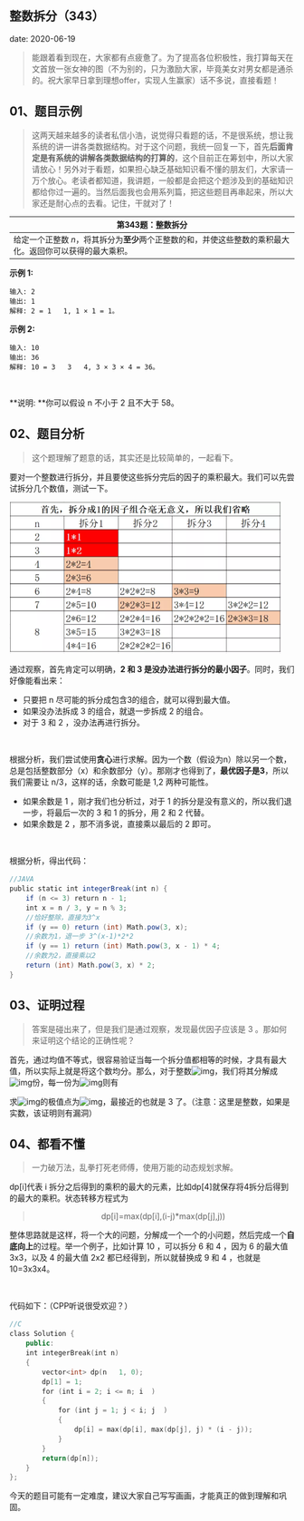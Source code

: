  
##	整数拆分（343）
date:	2020-06-19
 

> 能跟着看到现在，大家都有点疲惫了。为了提高各位积极性，我打算每天在文首放一张女神的图（不为别的，只为激励大家，毕竟美女对男女都是通杀的。祝大家早日拿到理想offer，实现人生赢家）话不多说，直接看题！

## 01、题目示例

> 这两天越来越多的读者私信小浩，说觉得只看题的话，不是很系统，想让我系统的讲一讲各类数据结构。对于这个问题，我统一回复一下，首先**后面肯定是有系统的讲解各类数据结构的打算的**，这个目前正在筹划中，所以大家请放心！另外对于看题，如果担心缺乏基础知识看不懂的朋友们，大家请一万个放心。老读者都知道，我讲题，一般都是会把这个题涉及到的基础知识都给你过一遍的。当然后面我也会用系列篇，把这些题目再串起来，所以大家还是耐心点的去看。记住，干就对了！

| 第343题：整数拆分                                            |
| ------------------------------------------------------------ |
| 给定一个正整数 *n*，将其拆分为**至少**两个正整数的和，并使这些整数的乘积最大化。返回你可以获得的最大乘积。 |

**示例 1:**

```
输入: 2
输出: 1
解释: 2 = 1   1, 1 × 1 = 1。
```

**示例 2:**

```
输入: 10
输出: 36
解释: 10 = 3   3   4, 3 × 3 × 4 = 36。
```

<br/>

**说明: **你可以假设  n 不小于 2 且不大于 58。

## 02、题目分析

> 这个题理解了题意的话，其实还是比较简单的，一起看下。

要对一个整数进行拆分，并且要使这些拆分完后的因子的乘积最大。我们可以先尝试拆分几个数值，测试一下。

<img src="./18/1.jpg" alt="PNG" style="zoom: 50%;" />

通过观察，首先肯定可以明确，**2 和 3 是没办法进行拆分的最小因子**。同时，我们好像能看出来：

- 只要把 n 尽可能的拆分成包含3的组合，就可以得到最大值。
- 如果没办法拆成 3 的组合，就退一步拆成 2 的组合。
- 对于 3 和 2 ，没办法再进行拆分。

<br/>

根据分析，我们尝试使用**贪心**进行求解。因为一个数（假设为n）除以另一个数，总是包括整数部分（x）和余数部分（y）。那刚才也得到了，**最优因子是3**，所以我们需要让 n/3，这样的话，余数可能是 1,2 两种可能性。

- 如果余数是 1 ，刚才我们也分析过，对于 1 的拆分是没有意义的，所以我们退一步，将最后一次的 3 和 1 的拆分，用 2 和 2 代替。
- 如果余数是 2 ，那不消多说，直接乘以最后的 2 即可。

<br/>

根据分析，得出代码：

```java
//JAVA 
public static int integerBreak(int n) { 
    if (n <= 3) return n - 1; 
    int x = n / 3, y = n % 3; 
    //恰好整除，直接为3^x 
    if (y == 0) return (int) Math.pow(3, x); 
    //余数为1，退一步 3^(x-1)*2*2 
    if (y == 1) return (int) Math.pow(3, x - 1) * 4; 
    //余数为2，直接乘以2
    return (int) Math.pow(3, x) * 2;
}
```

## 03、证明过程

> 答案是碰出来了，但是我们是通过观察，发现最优因子应该是 3 。那如何来证明这个结论的正确性呢？

首先，通过均值不等式，很容易验证当每一个拆分值都相等的时候，才具有最大值，所以实际上就是将这个数均分。那么，对于整数![img](18.assets/640.svg)，我们将其分解成![img](18.assets/640.svg)份，每一份为![img](18.assets/640.svg)则有



求![img](18.assets/640-1592573502117.svg)的极值点为![img](18.assets/640-1592573502133.svg)，最接近的也就是 3 了。（注意：这里是整数，如果是实数，该证明则有漏洞）

## 04、都看不懂

> 一力破万法，乱拳打死老师傅，使用万能的动态规划求解。

dp[i]代表 i 拆分之后得到的乘积的最大的元素，比如dp[4]就保存将4拆分后得到的最大的乘积。状态转移方程式为  

><center>dp[i]=max(dp[i],(i-j)*max(dp[j],j))</center>

整体思路就是这样，将一个大的问题，分解成一个一个的小问题，然后完成一个**自底向上**的过程。举一个例子，比如计算 10 ，可以拆分 6 和 4 ，因为 6 的最大值 3x3，以及 4 的最大值 2x2 都已经得到，所以就替换成 9 和 4 ，也就是 10=3x3x4。

<br/>

代码如下：（CPP听说很受欢迎？）

```cpp
//C   
class Solution { 
    public: 
    int integerBreak(int n) 
    { 
        vector<int> dp(n   1, 0); 
        dp[1] = 1; 
        for (int i = 2; i <= n; i  ) 
        {
            for (int j = 1; j < i; j  )
            {
                dp[i] = max(dp[i], max(dp[j], j) * (i - j));
            }
        }
        return(dp[n]);
    }
};
```

今天的题目可能有一定难度，建议大家自己写写画画，才能真正的做到理解和巩固。